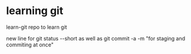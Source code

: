 # learning git

learn-git repo to learn git

new line for git status --short as well as git commit -a -m "for staging and commiting at once"

